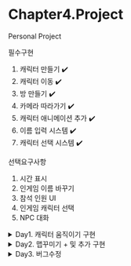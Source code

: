 # Chapter4.Project
 Personal Project

필수구현
1. 캐릭터 만들기 ✔️
2. 캐릭터 이동 ✔️
3. 방 만들기 ✔️
4. 카메라 따라가기 ✔️
5. 캐릭터 애니메이션 추가 ✔️
6. 이름 입력 시스템 ✔️
7. 캐릭터 선택 시스템 ✔️

선택요구사항
1. 시간 표시
2. 인게임 이름 바꾸기
3. 참석 인원 UI
4. 인게임 캐릭터 선택
5. NPC 대화

<details>
<summary>
 Day1. 캐릭터 움직이기 구현
</summary>
  1. 키보드&마우스 입력<br>
  2. 입력값 움직임 반영<br>
  3. 캐릭터 움직이기<br>
  4. 캐릭터 움직임 애니메이션 만들기
</details>
<details>
 <summary>
  Day2. 맵꾸미기 + 및 추가 구현
 </summary>
 1. 맵 꾸미기<br>
 2. 타일 충돌 구현<br>
 3. 플레이어 설정 추가<br>
  - Box Collider2D 추가<br>
  - 마우스 위치에 따라 뒤집기<br>
 4. 카메라 따라가기 구현<br>
 5. 시작화면 설정<br>
  - 게임 시작시 이름 입력<br>
  - 배경화면 설정<br>
  - 캐릭터 선택하기 구현<br>
 6. 캐릭터 애니메이션 설정<br>
 7. 캐릭터 프리팹화<br>
</details>
<details>
 <summary>
  Day3. 버그수정<br>
 </summary>
 1. 카메라가 타겟 따라가지 않는 것 수정<br>
  - 타겟 설정<br>
 2. 수정하면서 이름이 캐릭터 따라가지 않던것 같이 수정됨<br>
</details>
